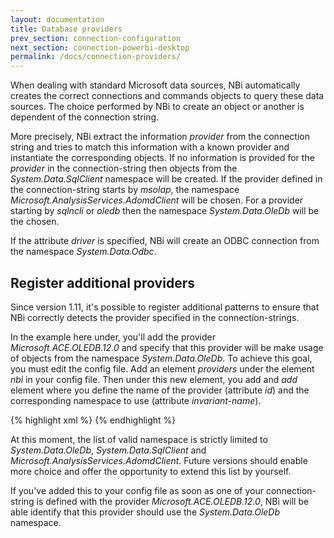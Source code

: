```yaml
---
layout: documentation
title: Database providers
prev_section: connection-configuration
next_section: connection-powerbi-desktop
permalink: /docs/connection-providers/
---
```

When dealing with standard Microsoft data sources, NBi automatically creates the correct connections and commands objects to query these data sources. The choice performed by NBi to create an object or another is dependent of the connection string.

More precisely, NBi extract the information *provider* from the connection string and tries to match this information with a known provider and instantiate the corresponding objects. If no information is provided for the *provider* in the connection-string then objects from the *System.Data.SqlClient* namespace will be created. If the provider defined in the connection-string starts by *msolap*, the namespace *Microsoft.AnalysisServices.AdomdClient* will be chosen. For a provider starting by *sqlncli* or *oledb* then the namespace *System.Data.OleDb* will be the chosen.

If the attribute *driver* is specified, NBi will create an ODBC connection from the namespace *System.Data.Odbc*.

## Register additional providers

Since version 1.11, it's possible to register additional patterns to ensure that NBi correctly detects the provider specified in the connection-strings.

In the example here under, you'll add the provider *Microsoft.ACE.OLEDB.12.0* and specify that this provider will be make usage of objects from the namespace *System.Data.OleDb*. To achieve this goal, you must edit the config file. Add an element *providers* under the element *nbi* in your config file. Then under this new element, you add and *add* element where you define the name of the provider (attribute *id*) and the corresponding namespace to use (attribute *invariant-name*).

{% highlight xml %}
<nbi testSuite="...">
  <providers>
    <add id="Microsoft.ACE.OLEDB.12.0" invariant-name="System.Data.OleDb"/>
  </providers>
</nbi>
{% endhighlight %}

At this moment, the list of valid namespace is strictly limited to *System.Data.OleDb*, *System.Data.SqlClient* and *Microsoft.AnalysisServices.AdomdClient*. Future versions should enable more choice and offer the opportunity to extend this list by yourself.

If you've added this to your config file as soon as one of your connection-string is defined with the provider *Microsoft.ACE.OLEDB.12.0*, NBi will be able identify that this provider should use the *System.Data.OleDb* namespace.
